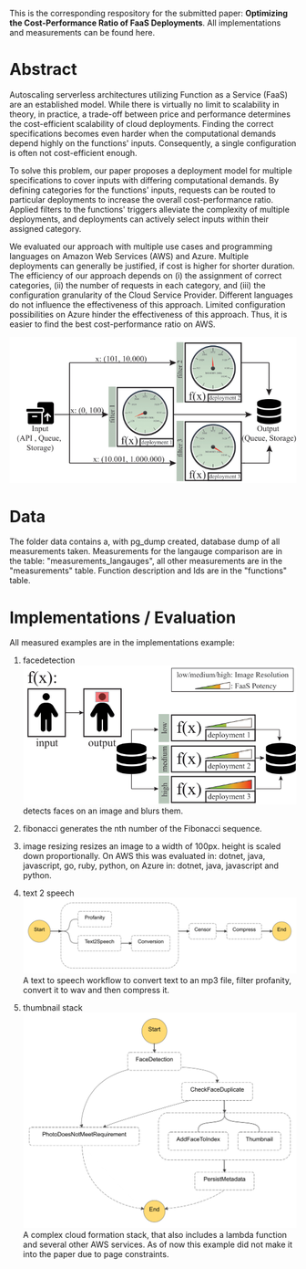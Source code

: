 This is the corresponding respository for the submitted paper: **Optimizing the Cost-Performance Ratio of FaaS Deployments**. All implementations and measurements can be found here.

# Abstract

Autoscaling serverless architectures utilizing Function as a Service (FaaS) are an established model. While there is virtually no limit to scalability in theory, in practice, a trade-off between price and performance determines the cost-efficient scalability of cloud deployments. Finding the correct specifications becomes even harder when the computational demands depend highly on the functions' inputs. Consequently, a single configuration is often not cost-efficient enough.

To solve this problem, our paper proposes a deployment model for multiple specifications to cover inputs with differing computational demands. By defining categories for the functions' inputs, requests can be routed to particular deployments to increase the overall cost-performance ratio. Applied filters to the functions' triggers alleviate the complexity of multiple deployments, and deployments can actively select inputs within their assigned category.

We evaluated our approach with multiple use cases and programming languages on Amazon Web Services (AWS) and Azure. Multiple deployments can generally be justified, if cost is higher for shorter duration. The efficiency of our approach depends on (i) the assignment of correct categories, (ii) the number of requests in each category, and (iii) the configuration granularity of the Cloud Service Provider. Different languages do not influence the effectiveness of this approach. Limited configuration possibilities on Azure hinder the effectiveness of this approach. Thus, it is easier to find the best cost-performance ratio on AWS.

![concept for multiple deployments](/repo_images/concept_design.png)

# Data

The folder data contains a, with pg_dump created, database dump of all measurements taken.
Measurements for the langauge comparison are in the table: "measurements_langauges", all other measurements are in the "measurements" table. Function description and Ids are in the "functions" table.

# Implementations / Evaluation

All measured examples are in the implementations example:

1. facedetection
   ![face recognition workflow](/repo_images/face_recognition_v2.png)
   detects faces on an image and blurs them.

2. fibonacci
   generates the nth number of the Fibonacci sequence.

3. image resizing
   resizes an image to a width of 100px. height is scaled down proportionally.
   On AWS this was evaluated in: dotnet, java, javascript, go, ruby, python, on Azure in: dotnet, java, javascript and python.

4. text 2 speech
   ![text2speech workflow](/repo_images/tts.png)
   A text to speech workflow to convert text to an mp3 file, filter profanity, convert it to wav and then compress it.

5. thumbnail stack
   ![thumbnail stack workflow](/repo_images/processing.png)
   A complex cloud formation stack, that also includes a lambda function and several other AWS services. As of now this example did not make it into the paper due to page constraints.
